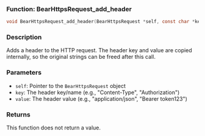 ### Function: BearHttpsRequest_add_header
```c
void BearHttpsRequest_add_header(BearHttpsRequest *self, const char *key, const char *value);
```
### Description
Adds a header to the HTTP request. The header key and value are copied internally, so the original strings can be freed after this call.

### Parameters
- `self`: Pointer to the `BearHttpsRequest` object
- `key`: The header key/name (e.g., "Content-Type", "Authorization")
- `value`: The header value (e.g., "application/json", "Bearer token123")

### Returns
This function does not return a value.
